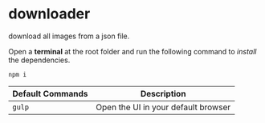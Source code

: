 
# downloader
download all images from a json file.

Open a **terminal** at the root folder and run the following command to *install* the dependencies.
```
npm i
```

| Default Commands | Description|
|------------------|------------|
| `gulp` | Open the UI in your default browser |
